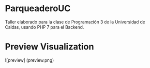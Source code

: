 # ParqueaderoUC

Taller elaborado para la clase de Programación 3 de la Universidad de Caldas, usando PHP 7 para el Backend.

# Preview Visualization

![preview] (preview.png)
